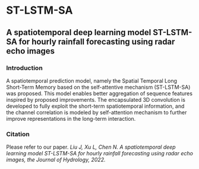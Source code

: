 # ST-LSTM-SA
## A spatiotemporal deep learning model ST-LSTM-SA for hourly rainfall forecasting using radar echo images

### Introduction
A spatiotemporal prediction model, namely the Spatial Temporal Long Short-Term Memory based on the self-attentive mechanism (ST-LSTM-SA) was proposed. This model enables better aggregation of sequence features inspired by proposed improvements. The encapsulated 3D convolution is developed to fully exploit the short-term spatiotemporal information, and the channel correlation is modeled by self-attention mechanism to further improve representations in the long-term interaction.

### Citation
Please refer to our paper. *Liu J, Xu L, Chen N. A spatiotemporal deep learning model ST-LSTM-SA for hourly rainfall forecasting using radar echo images, the Journal of Hydrology, 2022.*
